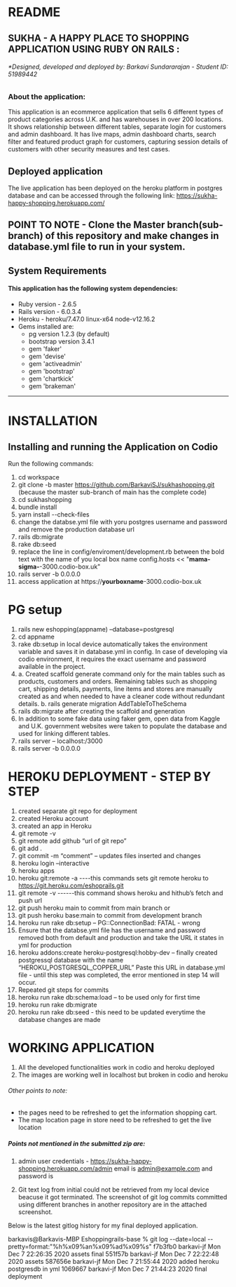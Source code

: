 
# README
## SUKHA - A HAPPY PLACE TO SHOPPING APPLICATION USING RUBY ON RAILS :
###### *Designed, developed and deployed by: Barkavi Sundararajan - Student ID: 51989442

### About the application:
This application is an ecommerce application that sells 6 different types of product categories across U.K. and has warehouses in over 200 locations. It shows  relationship between different tables, separate login for customers and admin dashboard. It has live maps, admin dashboard charts, search filter and featured product graph for customers, capturing session details of customers with other security measures and test cases.

## Deployed application
The live application has been deployed on the heroku platform in postgres database and can be accessed through the following link: https://sukha-happy-shopping.herokuapp.com/

## POINT TO NOTE - Clone the Master branch(sub-branch) of this repository and make changes in database.yml file to run in your system.

## System Requirements 
#### This application has the following system dependencies:
* Ruby version  - 2.6.5
* Rails version  - 6.0.3.4
* Heroku - heroku/7.47.0 linux-x64 node-v12.16.2
* Gems installed are:
    - pg version 1.2.3 (by default)
    - bootstrap version 3.4.1
    - gem 'faker'
    - gem 'devise'
    - gem 'activeadmin'
    - gem 'bootstrap'
    - gem 'chartkick'
    - gem 'brakeman'

____

# INSTALLATION 
## Installing and running the Application on Codio
Run the following commands:

1. cd workspace
2. git clone -b master https://github.com/BarkaviSJ/sukhashopping.git (because the master sub-branch of main has the complete code)
3. cd sukhashopping
4. bundle install 
5. yarn install --check-files
6. change the databse.yml file with yoru postgres username and password and remove the production database url
6. rails db:migrate
7. rake db:seed
8. replace the line in config/enviroment/development.rb between the bold text with the name of you local box name 
   config.hosts << "**mama-sigma-**-3000.codio-box.uk"
9. rails server -b 0.0.0.0
10. access application at https://**yourboxname**-3000.codio-box.uk

# PG setup 

1.	rails new eshopping(appname) –database=postgresql
2.	cd appname
3.	rake db:setup in local device automatically takes the environment variable and saves it in database.yml in config. In case of developing via codio environment, it requires the exact username and password available in the project.
4.	a. Created scaffold generate command only for the main tables such as products, customers and orders. Remaining tables such as shopping cart, shipping details, payments, line items and stores are manually created as and when needed to have a cleaner code without redundant details.
b. rails generate migration AddTableToTheSchema 
5.	rails db:migrate after creating the scaffold and generation
6.	In addition to some fake data using faker gem, open data from Kaggle and U.K. government websites were taken to populate the database and used for linking different tables. 
7.	rails server – localhost:/3000
8.	rails server -b 0.0.0.0 


# HEROKU DEPLOYMENT - STEP BY STEP

1.	created separate git repo for deployment
2.	created Heroku account 
3.	created an app in Heroku
4.	git remote -v
5.	git remote add github “url of git repo”
6.	git add .
7.	git commit -m “comment” – updates files inserted and changes
8.	heroku login –interactive
9.	heroku apps <displays available apps>
10.	heroku git:remote -a <appname> ----this commands sets git remote heroku to https://git.heroku.com/eshoprails.git
11.	git remote -v ------this command shows heroku and hithub’s fetch and push url
12.	git push heroku main to commit from main branch or 
13.	git push heroku base:main to commit from development branch
14.	heroku run rake db:setup – PG::ConnectionBad: FATAL - wrong
15.	Ensure that the databse.yml file has the username and password removed both from default and production and take the URL it states in yml for production
16.	heroku addons:create heroku-postgresql:hobby-dev – finally created postgressql database with the name “HEROKU_POSTGRESQL_COPPER_URL” Paste this URL in database.yml file - until this step was completed, the error mentioned in step 14 will occur.
17.	Repeated git steps for commits
18.	heroku run rake db:schema:load – to be used only for first time
19.	heroku run rake db:migrate
20.	heroku run rake db:seed - this need to be updated everytime the database changes are made


# WORKING APPLICATION
1. All the developed functionalities work in codio and heroku deployed
2. The images are working well in localhost but broken in codio and heroku

###### Other points to note: 
* the pages need to be refreshed to get the information shopping cart.
* The map location page in store need to be refreshed to get the live location

##### Points not mentioned in the submitted zip are:
1. admin user credentials - https://sukha-happy-shopping.herokuapp.com/admin
email is admin@example.com and password is <password>

2. Git text log from initial could not be retrieved from my local device beacuse it got terminated. The screenshot of git log commits committed using different branches in another repository are in the attached screenshot.


Below is the latest gitlog history for my final deployed application.

barkavis@Barkavis-MBP Eshoppingrails-base % git log --date=local --pretty=format:"%h%x09%an%x09%ad%x09%s" 
f7b3fb0 barkavi-jf      Mon Dec 7 22:26:35 2020 assets final
551f57b barkavi-jf      Mon Dec 7 22:22:48 2020 assets
587656e barkavi-jf      Mon Dec 7 21:55:44 2020 added heroku postgresdb in yml
1069667 barkavi-jf      Mon Dec 7 21:44:23 2020 final deployment
